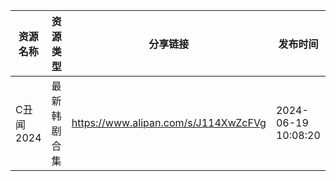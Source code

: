| 资源名称    | 资源类型   | 分享链接                                 | 发布时间                |
| ------- | ------ | ------------------------------------ | ------------------- |
| C丑闻2024 | 最新韩剧合集 | https://www.alipan.com/s/J114XwZcFVg | 2024-06-19 10:08:20 |
